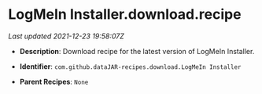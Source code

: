 # LogMeIn Installer.download.recipe

_Last updated 2021-12-23 19:58:07Z_

- **Description**: Download recipe for the latest version of LogMeIn Installer.

- **Identifier**: `com.github.dataJAR-recipes.download.LogMeIn Installer`

- **Parent Recipes**: `None`